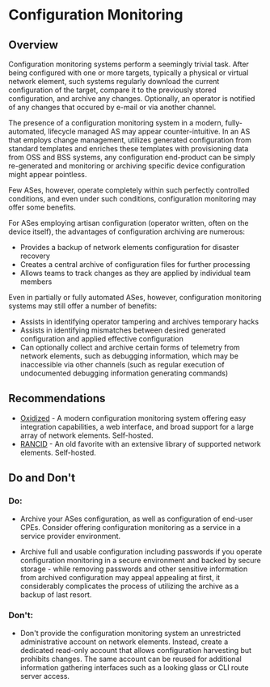 # Configuration Monitoring

## Overview

Configuration monitoring systems perform a seemingly trivial task. After being configured with one or more targets, typically a physical or virtual network element, such systems regularly download the current configuration of the target, compare it to the previously stored configuration, and archive any changes. Optionally, an operator is notified of any changes that occured by e-mail or via  another channel.

The presence of a configuration monitoring system in a modern, fully-automated, lifecycle managed AS may appear counter-intuitive. In an AS that employs change management, utilizes generated configuration from standard templates and enriches these templates with provisioning data from OSS and BSS systems, any configuration end-product can be simply re-generated and monitoring or archiving specific device configuration might appear pointless.

Few ASes, however, operate completely within such perfectly controlled conditions, and even under such conditions, configuration monitoring may offer some benefits.

For ASes employing artisan configuration (operator written, often on the device itself), the advantages of configuration archiving are numerous:

* Provides a backup of network elements configuration for disaster recovery
* Creates a central archive of configuration files for further processing
* Allows teams to track changes as they are applied by individual team members

Even in partially or fully automated ASes, however, configuration monitoring systems may still offer a number of benefits:

* Assists in identifying operator tampering and archives temporary hacks
* Assists in identifying mismatches between desired generated configuration and applied effective configuration
* Can optionally collect and archive certain forms of telemetry from network elements, such as debugging information, which may be inaccessible via other channels (such as regular execution of undocumented debugging information generating commands)

## Recommendations

* [Oxidized](https://github.com/ytti/oxidized) - A modern configuration monitoring system offering easy integration capabilities, a web interface, and broad support for a large array of network elements. Self-hosted.
* [RANCID](http://www.shrubbery.net/rancid/) - An old favorite with an extensive library of supported network elements. Self-hosted.

## Do and Don't

### Do:
* Archive your ASes configuration, as well as configuration of end-user CPEs. Consider offering configuration monitoring as a service in a service provider environment.

* Archive full and usable configuration including passwords if you operate configuration monitoring in a secure environment and backed by secure storage - while removing passwords and other sensitive information from archived configuration may appeal appealing at first, it considerably complicates the process of utilizing the archive as a backup of last resort.

### Don't:
* Don't provide the configuration monitoring system an unrestricted administrative account on network elements. Instead, create a dedicated read-only account that allows configuration harvesting but prohibits changes. The same account can be reused for additional information gathering interfaces such as a looking glass or CLI route server access.

